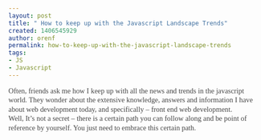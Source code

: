```yaml
---
layout: post
title: " How to keep up with the Javascript Landscape Trends"
created: 1406545929
author: orenf
permalink: how-to-keep-up-with-the-javascript-landscape-trends
tags:
- JS
- Javascript
---
```

<p><span style="color: rgb(68, 68, 68); font-family: 'Droid Sans', Georgia, 'Times New Roman', serif; font-size: 14.399999618530273px; line-height: 18.479999542236328px;">Often, friends ask me how I keep up with all the news and trends in the javascript world. They wonder about the extensive knowledge, answers and information I have about web development today, and specifically &ndash; front end web development.</span><br style="margin: 0px; padding: 0px; color: rgb(68, 68, 68); font-family: 'Droid Sans', Georgia, 'Times New Roman', serif; font-size: 14.399999618530273px; line-height: 18.479999542236328px;" />
<span style="color: rgb(68, 68, 68); font-family: 'Droid Sans', Georgia, 'Times New Roman', serif; font-size: 14.399999618530273px; line-height: 18.479999542236328px;">Well, It&rsquo;s not a secret &ndash; there is a certain path you can follow along and be point of reference by yourself. You just need to embrace this certain path.</span></p>
